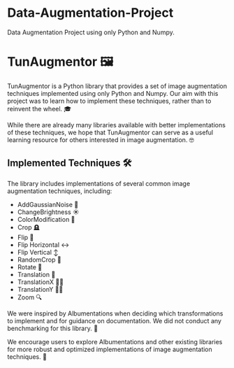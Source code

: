 # Data-Augmentation-Project
Data Augmentation Project using only Python and Numpy.

# TunAugmentor 🖼️

TunAugmentor is a Python library that provides a set of image augmentation techniques implemented using only Python and Numpy. Our aim with this project was to learn how to implement these techniques, rather than to reinvent the wheel. 🎓

While there are already many libraries available with better implementations of these techniques, we hope that TunAugmentor can serve as a useful learning resource for others interested in image augmentation. 🤓

## Implemented Techniques 🛠️

The library includes implementations of several common image augmentation techniques, including:

- AddGaussianNoise 🎨
- ChangeBrightness ☀️
- ColorModification 🌈
- Crop 🪦
- Flip 🔁
- Flip Horizontal ↔️
- Flip Vertical ↕️
- RandomCrop 🌾
- Rotate 🔄
- Translation 🚶
- TranslationX 🚶‍♂️
- TranslationY 🚶‍♀️
- Zoom 🔍

We were inspired by Albumentations when deciding which transformations to implement and for guidance on documentation. We did not conduct any benchmarking for this library. 🧪

We encourage users to explore Albumentations and other existing libraries for more robust and optimized implementations of image augmentation techniques. 🚀
